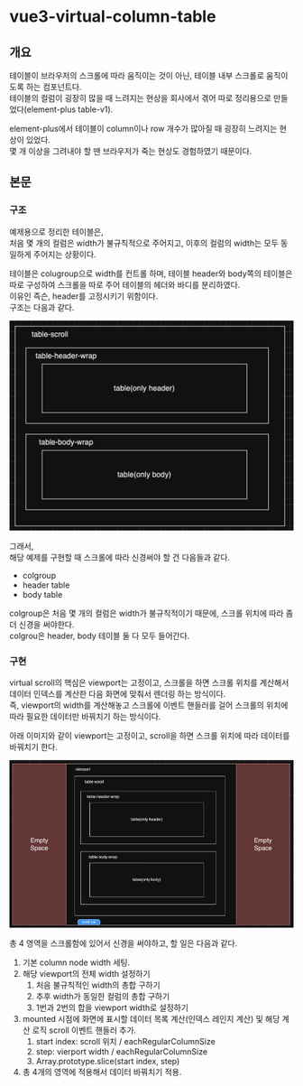 # vue3-virtual-column-table

## 개요
테이블이 브라우저의 스크롤에 따라 움직이는 것이 아닌, 테이블 내부 스크롤로 움직이도록 하는 컴포넌트다.  
테이블의 컬럼이 굉장히 많을 때 느려지는 현상을 회사에서 겪어 따로 정리용으로 만들었다(element-plus table-v1).

element-plus에서 테이블이 column이나 row 개수가 많아질 때 굉장히 느려지는 현상이 있었다.  
몇 개 이상을 그려내야 할 땐 브라우저가 죽는 현상도 경험하였기 때문이다.

## 본문

### 구조
예제용으로 정리한 테이블은,  
처음 몇 개의 컬럼은 width가 불규칙적으로 주어지고, 이후의 컬럼의 width는 모두 동일하게 주어지는 상황이다.

테이블은 colugroup으로 width를 컨트롤 하며, 테이블 header와 body쪽의 테이블은 따로 구성하여 스크롤을 따로 주어 테이블의 헤더와 바디를 분리하였다.    
이유인 즉슨, header를 고정시키기 위함이다.  
구조는 다음과 같다.

![테이블_구조](./테이블_구조.png)

그래서,  
해당 예제를 구현할 때 스크롤에 따라 신경써야 할 건 다음들과 같다.
- colgroup
- header table
- body table

colgroup은 처음 몇 개의 컬럼은 width가 불규칙적이기 때문에, 스크롤 위치에 따라 좀 더 신경을 써야한다.  
colgrou은 header, body 테이블 둘 다 모두 들어간다.

### 구현
virtual scroll의 핵심은 viewport는 고정이고, 스크롤을 하면 스크롤 위치를 계산해서 데이터 인덱스를 계산한 다음 화면에 맞춰서 렌더링 하는 방식이다.  
즉, viewport의 width를 계산해놓고 스크롤에 이벤트 핸들러를 걸어 스크롤의 위치에 따라 필요한 데이터만 바꿔치기 하는 방식이다.

아래 이미지와 같이 viewport는 고정이고, scroll을 하면 스크롤 위치에 따라 데이터를 바꿔치기 한다.

![테이블_동작_원리](./테이블_동작_원리.png)

총 4 영역을 스크롤함에 있어서 신경을 써야하고, 할 일은 다음과 같다.

1. 기본 column node width 세팅.
2. 해당 viewport의 전체 width 설정하기
    1. 처음 불규칙적인 width의 총합 구하기
    2. 추후 width가 동일한 컬럼의 총합 구하기
    3. 1번과 2번의 합을 viewport width로 설정하기 
3. mounted 시점에 화면에 표시할 데이터 목록 계산(인덱스 레인지 계산) 및 해당 계산 로직 scroll 이벤트 핸들러 추가.
    1. start index: scroll 위치 / eachRegularColumnSize
    2. step: vierport width / eachRegularColumnSize
    3. Array.prototype.slice(start index, step)
4. 총 4개의 영역에 적용해서 데이터 바꿔치기 적용.
